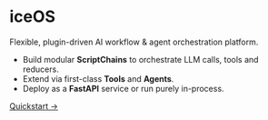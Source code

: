 # iceOS

Flexible, plugin-driven AI workflow & agent orchestration platform.

* Build modular **ScriptChains** to orchestrate LLM calls, tools and reducers.
* Extend via first-class **Tools** and **Agents**.
* Deploy as a **FastAPI** service or run purely in-process.

[Quickstart →](guides/quickstart.md) 